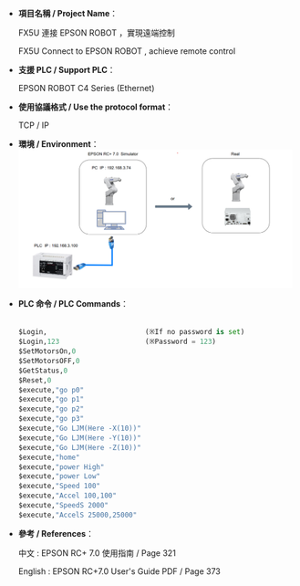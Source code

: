 - **項目名稱 / Project Name**：
    
    FX5U 連接 EPSON ROBOT ，實現遠端控制<br>
    
    FX5U Connect to EPSON ROBOT , achieve remote control  <br>

- **支援 PLC / Support PLC**：
    
    EPSON ROBOT C4 Series (Ethernet)

- **使用協議格式 / Use the protocol format**：

    TCP / IP 

- **環境 / Environment**：
    ![Example Image](images/p1.png)


- **PLC 命令 / PLC Commands**：

    ```python  
 
    $Login,                        (※If no password is set)
    $Login,123                     (※Password = 123)
    $SetMotorsOn,0
    $SetMotorsOFF,0
    $GetStatus,0
    $Reset,0
    $execute,"go p0"
    $execute,"go p1"
    $execute,"go p2"
    $execute,"go p3"
    $execute,"Go LJM(Here -X(10))"  
    $execute,"Go LJM(Here -Y(10))"
    $execute,"Go LJM(Here -Z(10))"
    $execute,"home"
    $execute,"power High"
    $execute,"power Low"
    $execute,"Speed 100"
    $execute,"Accel 100,100"
    $execute,"SpeedS 2000"
    $execute,"AccelS 25000,25000"

    ```
- **參考 / References**：
    
    中文 : 
        EPSON RC+ 7.0 使用指南  /  Page 321 

    English :
        EPSON RC+7.0 User's Guide PDF  /  Page 373

